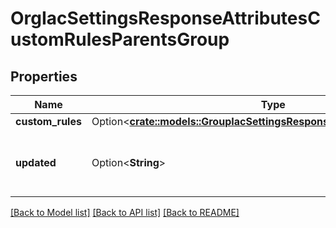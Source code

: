 # OrgIacSettingsResponseAttributesCustomRulesParentsGroup

## Properties

Name | Type | Description | Notes
------------ | ------------- | ------------- | -------------
**custom_rules** | Option<[**crate::models::GroupIacSettingsResponseAttributesCustomRules**](GroupIacSettingsResponse_attributes_custom_rules.md)> |  | [optional]
**updated** | Option<**String**> | The last time the settings were updated. | [optional]

[[Back to Model list]](../README.md#documentation-for-models) [[Back to API list]](../README.md#documentation-for-api-endpoints) [[Back to README]](../README.md)


